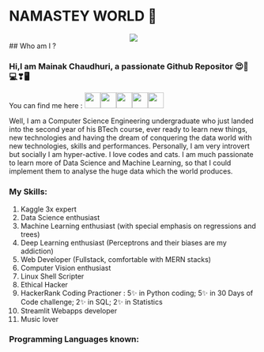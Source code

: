 # NAMASTEY WORLD 🙏
<center><img src="https://media3.giphy.com/media/SbKNFpFZEumGTkgPgA/source.gif"></center>
<div>
  <head>
  <style>
    body {
      background-image: url(https://wallup.net/wp-content/uploads/2019/09/110394-cats-grey-kittens-fluffy-fat-grass-animals-cat-kitten-baby-cute-748x468.jpg) 
    }
  </style>
## Who am I ?
<h3> Hi,I am Mainak Chaudhuri, a passionate Github Repositor 😍💖💻❣🖥</h3>
You can find me here :
<span><img height="32" width="32" src="https://cdn.jsdelivr.net/npm/simple-icons@latest/icons/github.svg" /><img height="32" width="32" src="https://unpkg.com/simple-icons@latest/icons/linkedin.svg" /><img height="32" width="32" src="https://unpkg.com/simple-icons@latest/icons/kaggle.svg" /><img height="32" width="32" src="https://unpkg.com/simple-icons@latest/icons/hackerrank.svg" /><img height="32" width="32" src="https://unpkg.com/simple-icons@latest/icons/gmail.svg" /></span>


Well, I am a Computer Science Engineering undergraduate who just landed into the second year of his BTech course, ever ready to learn new things, new technologies and having the dream of conquering the data world with new technologies, skills and performances. Personally, I am very introvert but socially I am hyper-active. I love codes and cats. I am much passionate to learn more of Data Science and Machine Learning, so that I could implement them to analyse the huge data which the world produces.
<br>

### My Skills:
<ol>
  <li>Kaggle 3x expert</li>
  <li>Data Science enthusiast</li>
  <li>Machine Learning enthusiast (with special emphasis on regressions and trees)</li>
  <li>Deep Learning enthusiast (Perceptrons and their biases are my addiction)</li>
  <li>Web Developer (Fullstack, comfortable with MERN stacks)</li>
  <li>Computer Vision enthusiast</li>
  <li>Linux Shell Scripter</li>
  <li>Ethical Hacker</li>
  <li>HackerRank Coding Practioner : 5✨ in Python coding; 5✨ in 30 Days of Code challenge; 2✨ in SQL; 2✨ in Statistics </li>
  <li>Streamlit Webapps developer</li>
  <li>Music lover</li>
  </ol>
    
### Programming Languages known:

  
  
  
[1]: http://www.github.com/MainakRepositor
[2]: https://www.linkedin.com/in/mainak-chaudhuri-127898176/
